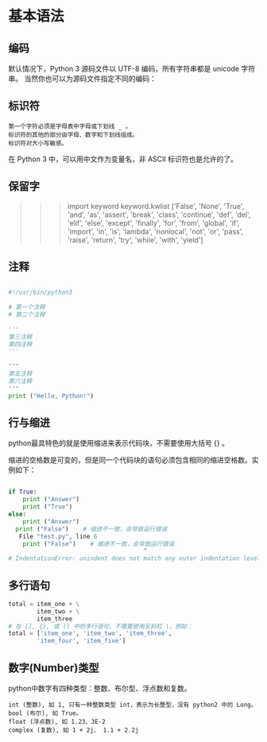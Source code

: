 # 基本语法
## 编码

默认情况下，Python 3 源码文件以 UTF-8 编码，所有字符串都是 unicode 字符串。 当然你也可以为源码文件指定不同的编码： 

## 标识符

    第一个字符必须是字母表中字母或下划线 _ 。
    标识符的其他的部分由字母、数字和下划线组成。
    标识符对大小写敏感。

在 Python 3 中，可以用中文作为变量名，非 ASCII 标识符也是允许的了。 

## 保留字
>>> import keyword
>>> keyword.kwlist
['False', 'None', 'True', 'and', 'as', 'assert', 'break', 'class', 'continue', 'def', 'del', 'elif', 'else', 'except', 'finally', 'for', 'from', 'global', 'if', 'import', 'in', 'is', 'lambda', 'nonlocal', 'not', 'or', 'pass', 'raise', 'return', 'try', 'while', 'with', 'yield']

## 注释
```python

#!/usr/bin/python3
 
# 第一个注释
# 第二个注释
 
'''
第三注释
第四注释
'''
 
"""
第五注释
第六注释
"""
print ("Hello, Python!")

```

## 行与缩进 
 python最具特色的就是使用缩进来表示代码块，不需要使用大括号 {} 。

缩进的空格数是可变的，但是同一个代码块的语句必须包含相同的缩进空格数。实例如下： 
```python

if True:
    print ("Answer")
    print ("True")
else:
    print ("Answer")
  print ("False")    # 缩进不一致，会导致运行错误
   File "test.py", line 6
    print ("False")    # 缩进不一致，会导致运行错误
                                      ^
# IndentationError: unindent does not match any outer indentation level

```

## 多行语句
```python
total = item_one + \
        item_two + \
        item_three
# 在 [], {}, 或 () 中的多行语句，不需要使用反斜杠 \，例如：
total = ['item_one', 'item_two', 'item_three',
        'item_four', 'item_five']
```

## 数字(Number)类型
python中数字有四种类型：整数、布尔型、浮点数和复数。

    int (整数), 如 1, 只有一种整数类型 int，表示为长整型，没有 python2 中的 Long。
    bool (布尔), 如 True。
    float (浮点数), 如 1.23、3E-2
    complex (复数), 如 1 + 2j、 1.1 + 2.2j

